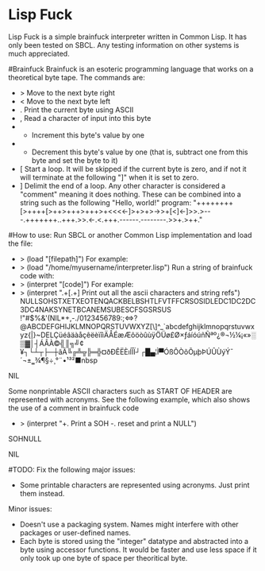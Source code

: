 # Lisp Fuck
Lisp Fuck is a simple brainfuck interpreter written in Common Lisp. It has only been tested on SBCL. Any testing information on other systems is much appreciated.

#Brainfuck
Brainfuck is an esoteric programming language that works on a theoretical byte tape. The commands are:
- \> Move to the next byte right
- < Move to the next byte left
- . Print the current byte using ASCII
- , Read a character of input into this byte
- + Increment this byte's value by one
- - Decrement this byte's value by one (that is, subtract one from this byte and set the byte to it)
- [ Start a loop. It will be skipped if the current byte is zero, and if not it will terminate at the following "]" when it is set to zero.
- ] Delimit the end of a loop. Any other character is considered a "comment" meaning it does nothing.
These can be combined into a string such as the following "Hello, world!" program:
"++++++++[>++++[>++>+++>+++>+<<<<-]>+>+>->>+[<]<-]>>.>---.+++++++..+++.>>.<-.<.+++.------.--------.>>+.>++."

#How to use:
Run SBCL or another Common Lisp implementation and load the file:
- \> (load "[filepath]")
For example:
- \> (load "/home/myusername/interpreter.lisp")
Run a string of brainfuck code with:
- \> (interpret "[code]")
For example:
- \> (interpret ".+[.+] Print out all the ascii characters and string refs")
NULLSOHSTXETXEOTENQACKBELBSHTLFVTFFCRSOSIDLEDC1DC2DC3DC4NAKSYNETBCANEMSUBESCFSGSRSUS !"#$%&'(NIL*+,-./0123456789:;<=\>?@ABCDEFGHIJKLMNOPQRSTUVWXYZ[\\]^_`abcdefghijklmnopqrstuvwxyz{|}~DELÇüéâäàåçêëèïîìÄÅÉæÆôöòûùÿÖÜø£Ø×ƒáíóúñÑªº¿®¬½¼¡«»░▒▓│┤ÁÂÀ©╣║╗╝¢¥┐└┴┬├─┼ãÃ╚╔╩╦╠═╬¤ðÐÊËÈıÍÎÏ┘┌█▄¦Ì▀ÓßÔÒõÕµþÞÚÛÙýÝ¯´¬±‗¾¶§÷¸°¨•¹³²■nbsp

NIL

Some nonprintable ASCII characters such as START OF HEADER are represented with acronyms. See the following example, which also shows the use of a comment in brainfuck code
- \> (interpret "+. Print a SOH -. reset and print a NULL")

SOHNULL

NIL

#TODO:
Fix the following major issues:
 - Some printable characters are represented using acronyms. Just print them instead.

Minor issues:
 - Doesn't use a packaging system. Names might interfere with other packages or user-defined names.
 - Each byte is stored using the "integer" datatype and abstracted into a byte using accessor functions. It would be faster and use less space if it only took up one byte of space per theoritical byte.
